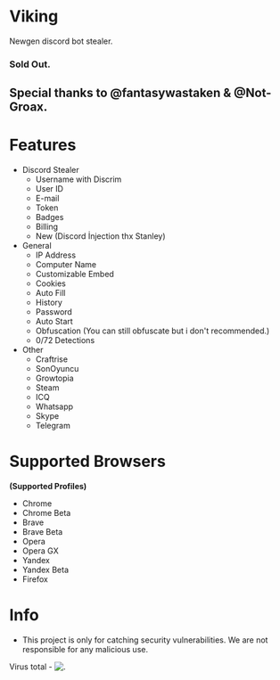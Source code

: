 # Viking
Newgen discord bot stealer.

### Sold Out.

## Special thanks to @fantasywastaken & @Not-Groax.

# Features
- Discord Stealer
  - Username with Discrim
  - User ID
  - E-mail
  - Token
  - Badges
  - Billing
  - New (Discord İnjection thx Stanley)
- General
  - IP Address
  - Computer Name
  - Customizable Embed
  - Cookies
  - Auto Fill
  - History
  - Password
  - Auto Start
  - Obfuscation (You can still obfuscate but i don't recommended.) 
  - 0/72 Detections
- Other
  - Craftrise
  - SonOyuncu
  - Growtopia
  - Steam
  - ICQ
  - Whatsapp
  - Skype
  - Telegram

# Supported Browsers
 **(Supported Profiles)**
  - Chrome
  - Chrome Beta
  - Brave
  - Brave Beta 
  - Opera
  - Opera GX
  - Yandex
  - Yandex Beta
  - Firefox

# Info
- This project is only for catching security vulnerabilities. We are not responsible for any malicious use.
 
 Virus total - ![.](https://media.discordapp.net/attachments/970044762449121330/970262967335649350/enterprise.png)
